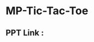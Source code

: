 # MP-Tic-Tac-Toe
## PPT Link : <a href="https://docs.google.com/presentation/d/1UEX5NRcgTZJQ4TLr2CPSan2MI-Wdk0LF/edit?usp=share_link&ouid=105122093474304315959&rtpof=true&sd=true"></a>
